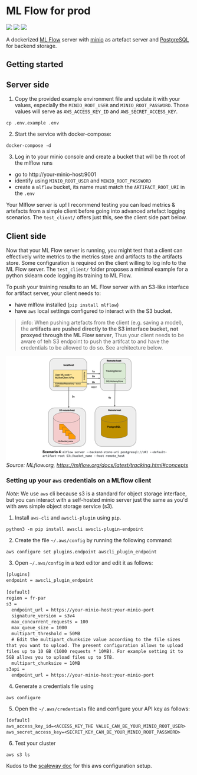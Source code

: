 # ML Flow for prod

![](https://badgen.net/badge/mlflow/10140/blue?label=MLflow%20UI%20port)
![](https://badgen.net/badge/minio/9001/blue?label=minio%20console%20port)
![](https://badgen.net/badge/minio/9000/blue?label=minio%20API%20port)

A dockerized [ML Flow](https://mlflow.org/) server with [minio](https://min.io/) as artefact server and [PostgreSQL](https://www.postgresql.org/)
for backend storage.

## Getting started

## Server side
1. Copy the provided example environment file and update it with your values, especially the
 `MINIO_ROOT_USER` and `MINIO_ROOT_PASSWORD`. Those values will serve as `AWS_ACCESS_KEY_ID` and `AWS_SECRET_ACCESS_KEY`.
```shell
cp .env.example .env
```

2. Start the service with docker-compose:
```shell
docker-compose -d
```

3. Log in to your minio console and create a bucket that will be th root of the mlflow runs
- go to http://your-minio-host:9001
- identify using `MINIO_ROOT_USER` and `MINIO_ROOT_PASSWORD`
- create a `mlflow` bucket, its name must match the `ARTIFACT_ROOT_URI` in the `.env`

Your Mlflow server is up!
I recommend testing you can load metrics & artefacts from a simple client before going into 
advanced artefact logging scenarios. The `test_client/` offers just this, see the client side part below.

## Client side

Now that your ML Flow server is running, you might test that a client can effectively write 
metrics to the metrics store and artifacts to the artifacts store. Some configuration is required on the client 
willing to log info to the ML Flow server. The ``test_client/`` folder proposes a minimal example for a python
sklearn code logging its training to ML Flow.

To push your training results to an ML Flow server with an S3-like interface for artifact server, your client needs to:
- have mlflow installed (`pip install mlflow`)
- have `aws` local settings configured to interact with the S3 bucket. 
 > :info: When pushing artefacts from the client (e.g. saving a model),
the **artifacts are pushed directly to the S3 interface bucket, not proxyed through the ML Flow server**, Thus your client
needs to be aware of teh S3 endpoint to push the artifcat to and have the credentials to be allowed to do so. See 
architecture below. 

![See this doc](./doc/mlflow-archi.png)
_Source: MLflow.org, https://mlflow.org/docs/latest/tracking.html#concepts_

### Setting up your `aws` credentials on a MLflow client

_Note_: We use `aws` cli because s3 is a standard for object storage interface, but you can interact with a self-hosted
minio server just the same as you'd with aws simple object storage service (s3).

1. Install `aws-cli` and `awscli-plugin` using `pip`.
````shell
python3 -m pip install awscli awscli-plugin-endpoint
````

2. Create the file `~/.aws/config` by running the following command:
```shell
aws configure set plugins.endpoint awscli_plugin_endpoint
```

3. Open `~/.aws/config` in a text editor and edit it as follows:
```editorconfig
[plugins]
endpoint = awscli_plugin_endpoint

[default]
region = fr-par
s3 =
  endpoint_url = https://your-minio-host:your-minio-port
  signature_version = s3v4
  max_concurrent_requests = 100
  max_queue_size = 1000
  multipart_threshold = 50MB
  # Edit the multipart_chunksize value according to the file sizes that you want to upload. The present configuration allows to upload files up to 10 GB (1000 requests * 10MB). For example setting it to 5GB allows you to upload files up to 5TB.
  multipart_chunksize = 10MB
s3api =
  endpoint_url = https://your-minio-host:your-minio-port
```
4. Generate a credentials file using
```shell
aws configure
```

5. Open the `~/.aws/credentials` file and configure your API key as follows:
```editorconfig
[default]
aws_access_key_id=<ACCESS_KEY_THE VALUE_CAN_BE_YOUR_MINIO_ROOT_USER>
aws_secret_access_key=<SECRET_KEY_CAN_BE_YOUR_MINIO_ROOT_PASSWORD>
```

6. Test your cluster
```shell
aws s3 ls
```

Kudos to the [scaleway doc](https://www.scaleway.com/en/docs/storage/object/api-cli/object-storage-aws-cli/) for this aws configuration setup. 
